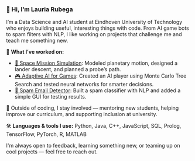 
### 👋 Hi, I’m Lauria Rubega

I’m a Data Science and AI student at Eindhoven University of Technology who enjoys building useful, interesting things with code. From AI game bots to spam filters with NLP, I like working on projects that challenge me and teach me something new.

🧩 **What I’ve worked on:**

* [🌌 Space Mission Simulation](https://github.com/BPasak/SpaceshipSimulation): Modeled planetary motion, designed a lander descent, and planned a probe’s path.
* [🎮 Adaptive AI for Games](https://github.com/SirLeoIV/PlayIT): Created an AI player using Monte Carlo Tree Search and tested neural networks for smarter decisions.
* [📨 Spam Email Detector](https://github.com/horia41/Project2-2-Email-Spam-Classification-with-Sentiment-Analysis): Built a spam classifier with NLP and added a simple GUI for testing results.

🎯 Outside of coding, I stay involved — mentoring new students, helping improve our curriculum, and supporting inclusion at university.

🛠️ **Languages & tools I use:** Python, Java, C++, JavaScript, SQL, Prolog, TensorFlow, PyTorch, R, MATLAB

I'm always open to feedback, learning something new, or teaming up on cool projects — feel free to reach out.
